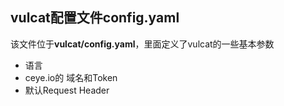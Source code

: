## vulcat配置文件config.yaml
该文件位于**vulcat/config.yaml**，里面定义了vulcat的一些基本参数
* 语言
* ceye.io的 域名和Token
* 默认Request Header


<figure><img src="../../../../../static/imgs/config/config_01.png" alt=""><figcaption></figcaption></figure>

<figure><img src="../../../../../static/imgs/config/config_02.png" alt=""><figcaption></figcaption></figure>
